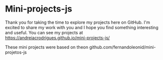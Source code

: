 # Mini-projects-js

Thank you for taking the time to explore my projects here on GitHub. I'm excited to share my work with you and I hope you find something interesting and useful. 
You can see my projects at https://andreiacrodrigues.github.io/mini-projects-js/


These mini projects were based on theon github.com/fernandoleonid/mini-projetos-js

